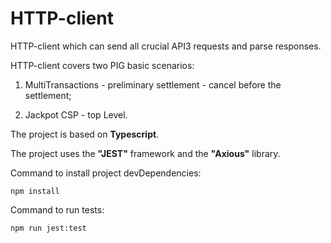 # HTTP-client
HTTP-client which can send all crucial API3 requests and parse responses.

HTTP-client covers two PIG basic scenarios:

1) MultiTransactions - preliminary settlement - сancel before the settlement;

2) Jackpot CSP - top Level.

The project is based on <b>Typescript</b>. 

The project uses the <b>"JEST"</b> framework and the <b>"Axious"</b> library.

Command to install project devDependencies:
```
npm install
```

Command to run tests:
```
npm run jest:test
```
